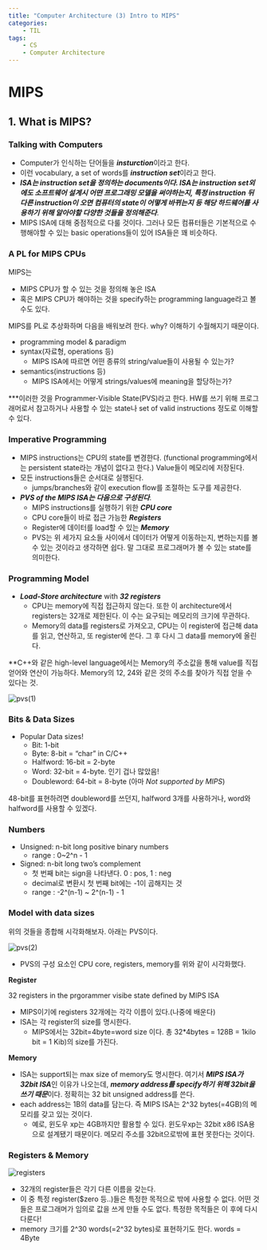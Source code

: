 ```yaml
---
title: "Computer Architecture (3) Intro to MIPS"
categories:
    - TIL
tags:
    - CS
    - Computer Architecture
---
```


# MIPS

## 1. What is MIPS?

### Talking with Computers

- Computer가 인식하는 단어들을 ***insturction***이라고 한다.
- 이런 vocabulary, a set of words를 ***instruction set***이라고 한다.
- ***ISA는 instruction set을 정의하는 documents이다. ISA는 instruction set외에도 소프트웨어 설계시 어떤 프로그래밍 모델을 써야하는지, 특정 instruction 뒤 다른 instruction이 오면 컴퓨터의 state이 어떻게 바뀌는지 등 해당 하드웨어를 사용하기 위해 알아야할 다양한 것들을 정의해준다***.
- MIPS ISA에 대해 중점적으로 다룰 것이다. 그러나 모든 컴퓨터들은 기본적으로 수행해야할 수 있는 basic operations들이 있어 ISA들은 꽤 비슷하다.

### A PL for MIPS CPUs

MIPS는

- MIPS CPU가 할 수 있는 것을 정의해 놓은 ISA
- 혹은 MIPS CPU가 해야하는 것을 specify하는 programming language라고 볼 수도 있다.

MIPS를 PL로 추상화하며 다음을 배워보려 한다. why? 이해하기 수월해지기 때문이다.

- programming model & paradigm
- syntax(자료형, operations 등)
    - MIPS ISA에 따르면 어떤 종류의 string/value들이 사용될 수 있는가?
- semantics(instructions 등)
    - MIPS ISA에서는 어떻게 strings/values에 meaning을 할당하는가?

***이러한 것을 Programmer-Visible State(PVS)라고 한다. HW를 쓰기 위해 프로그래머로서 참고하거나 사용할 수 있는 state나 set of valid instructions 정도로 이해할 수 있다.

### Imperative Programming

- MIPS instructions는 CPU의 state를 변경한다. (functional programming에서는 persistent state라는 개념이 없다고 한다.) Value들이 메모리에 저장된다.
- 모든 instructions들은 순서대로 실행된다.
    - jumps/branches와 같이 execution flow를 조절하는 도구를 제공한다.
- ***PVS of the MIPS ISA는 다음으로 구성된다***.
    - MIPS instructions를 실행하기 위한 ***CPU core***
    - CPU core들이 바로 접근 가능한 ***Registers***
    - Register에 데이터를 load할 수 있는 ***Memory***
    - PVS는 위 세가지 요소들 사이에서 데이터가 어떻게 이동하는지, 변하는지를 볼 수 있는 것이라고 생각하면 쉽다. 말 그대로 프로그래머가 볼 수 있는 state를 의미한다.

### Programming Model

- ***Load-Store architecture*** with ***32 registers***
    - CPU는 memory에 직접 접근하지 않는다. 또한 이 architecture에서 registers는 32개로 제한된다. 이 수는 요구되는 메모리의 크기에 무관하다.
    - Memory의 data를 registers로 가져오고, CPU는 이 register에 접근해 data를 읽고, 연산하고, 또 register에 쓴다. 그 후 다시 그 data를 memory에 올린다.

**C++와 같은 high-level language에서는 Memory의 주소값을 통해 value를 직접 얻어와 연산이 가능하다. Memory의 12, 24와 같은 것의 주소를 찾아가 직접 얻을 수 있다는 것.

![pvs(1)](https://gonnnnn.github.io/image/TIL/pvs(1).png)
### Bits & Data Sizes

- Popular Data sizes!
    - Bit: 1-bit
    - Byte: 8-bit = “char” in C/C++
    - Halfword: 16-bit = 2-byte
    - Word: 32-bit = 4-byte. 인기 겁나 많았음!
    - Doubleword: 64-bit = 8-byte (아마 *Not supported by MIPS*)

48-bit를 표현하려면 doubleword를 쓰던지, halfword 3개를 사용하거나, word와 halfword를 사용할 수 있겠다.

### Numbers

- Unsigned: n-bit long positive binary numbers
    - range : 0~2^n - 1
- Signed: n-bit long two’s complement
    - 첫 번째 bit는 sign을 나타낸다. 0 : pos, 1 : neg
    - decimal로 변환시 첫 번째 bit에는 -1이 곱해지는 것
    - range : -2^(n-1) ~ 2^(n-1) - 1

### Model with data sizes

위의 것들을 종합해 시각화해보자. 아래는 PVS이다.

![pvs(2)](https://gonnnnn.github.io/image/TIL/pvs(2).png)

- PVS의 구성 요소인 CPU core, registers, memory를 위와 같이 시각화했다.

**Register**

32 registers in the prgorammer visibe state defined by MIPS ISA

- MIPS이기에 registers 32개에는 각각 이름이 있다.(나중에 배운다)
- ISA는 각 register의 size를 명시한다.
    - MIPS에서는 32bit=4byte=word size 이다. 총 32*4bytes = 128B = 1kilo bit = 1 Kib)의 size를 가진다.

**Memory**

- ISA는 support되는 max size of memory도 명시한다. 여기서 ***MIPS ISA가 32bit ISA***인 이유가 나오는데, ***memory address를 specify하기 위해 32bit을 쓰기 때문***이다. 정확히는 32 bit unsigned address를 쓴다.
- each address는 1B의 data를 담는다. 즉 MIPS ISA는 2^32 bytes(=4GB)의 메모리를 갖고 있는 것이다.
    - 예로, 윈도우 xp는 4GB까지만 활용할 수 있다. 윈도우xp는 32bit x86 ISA용으로 설계됐기 때문이다. 메모리 주소를 32bit으로밖에 표현 못한다는 것이다.

### Registers & Memory

![registers](https://gonnnnn.github.io/image/TIL/registers.png)

- 32개의 register들은 각기 다른 이름을 갖는다.
- 이 중 특정 register($zero 등..)들은 특정한 목적으로 밖에 사용할 수 없다. 어떤 것들은 프로그래머가 임의로 값을 쓰게 만들 수도 없다. 특정한 목적들은 이 후에 다시 다룬다!
- memory 크기를 2^30 words(=2^32 bytes)로 표현하기도 한다. words = 4Byte